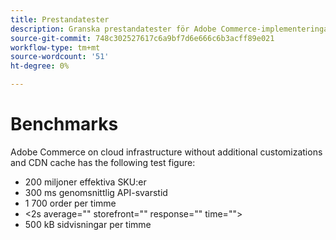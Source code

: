 ```yaml
---
title: Prestandatester
description: Granska prestandatester för Adobe Commerce-implementeringar som ligger på Adobe molninfrastruktur.
source-git-commit: 748c302527617c6a9bf7d6e666c6b3acff89e021
workflow-type: tm+mt
source-wordcount: '51'
ht-degree: 0%

---
```



# Benchmarks

Adobe Commerce on cloud infrastructure without additional customizations and CDN cache has the following test figure:

- 200 miljoner effektiva SKU:er
- 300 ms genomsnittlig API-svarstid
- 1 700 order per timme
- &lt;2s average=&quot;&quot; storefront=&quot;&quot; response=&quot;&quot; time=&quot;&quot;>
- 500 kB sidvisningar per timme
